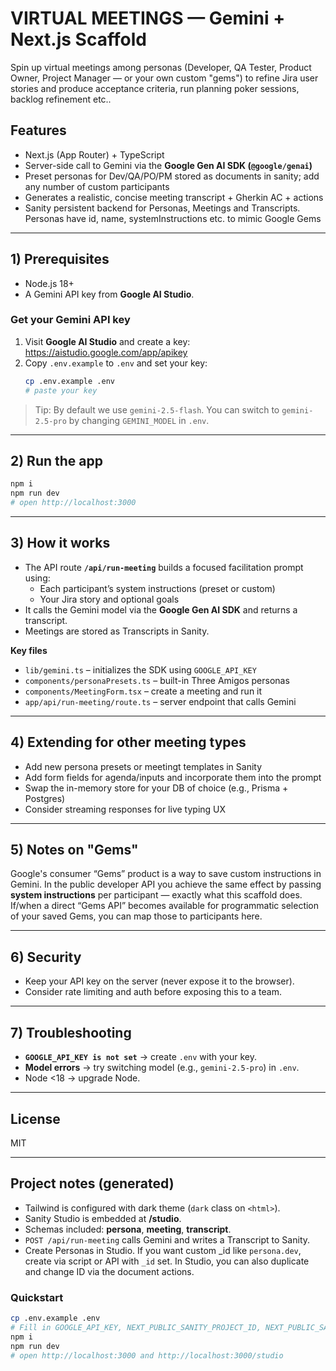 # VIRTUAL MEETINGS — Gemini + Next.js Scaffold

Spin up virtual meetings among personas (Developer, QA Tester, Product Owner, Project Manager — or your own custom "gems") to refine Jira user stories and produce acceptance criteria, run planning poker sessions, backlog refinement etc..

## Features
- Next.js (App Router) + TypeScript
- Server-side call to Gemini via the **Google Gen AI SDK (`@google/genai`)**
- Preset personas for Dev/QA/PO/PM stored as documents in sanity; add any number of custom participants
- Generates a realistic, concise meeting transcript + Gherkin AC + actions
- Sanity persistent backend for Personas, Meetings and Transcripts. Personas have id, name, systemInstructions etc. to mimic Google Gems

---

## 1) Prerequisites
- Node.js 18+
- A Gemini API key from **Google AI Studio**.

### Get your Gemini API key
1. Visit **Google AI Studio** and create a key: https://aistudio.google.com/app/apikey  
2. Copy `.env.example` to `.env` and set your key:
   ```bash
   cp .env.example .env
   # paste your key
   ```

> Tip: By default we use `gemini-2.5-flash`. You can switch to `gemini-2.5-pro` by changing `GEMINI_MODEL` in `.env`.

---

## 2) Run the app
```bash
npm i
npm run dev
# open http://localhost:3000
```

---

## 3) How it works
- The API route **`/api/run-meeting`** builds a focused facilitation prompt using:
  - Each participant’s system instructions (preset or custom)
  - Your Jira story and optional goals
- It calls the Gemini model via the **Google Gen AI SDK** and returns a transcript.
- Meetings are stored as Transcripts in Sanity.

**Key files**
- `lib/gemini.ts` – initializes the SDK using `GOOGLE_API_KEY`
- `components/personaPresets.ts` – built-in Three Amigos personas
- `components/MeetingForm.tsx` – create a meeting and run it
- `app/api/run-meeting/route.ts` – server endpoint that calls Gemini

---

## 4) Extending for other meeting types
- Add new persona presets or meetingt templates in Sanity
- Add form fields for agenda/inputs and incorporate them into the prompt
- Swap the in-memory store for your DB of choice (e.g., Prisma + Postgres)
- Consider streaming responses for live typing UX

---

## 5) Notes on "Gems"
Google's consumer “Gems” product is a way to save custom instructions in Gemini. In the public developer API you achieve the same effect by passing **system instructions** per participant — exactly what this scaffold does. If/when a direct “Gems API” becomes available for programmatic selection of your saved Gems, you can map those to participants here.

---

## 6) Security
- Keep your API key on the server (never expose it to the browser).
- Consider rate limiting and auth before exposing this to a team.

---

## 7) Troubleshooting
- **`GOOGLE_API_KEY is not set`** → create `.env` with your key.
- **Model errors** → try switching model (e.g., `gemini-2.5-pro`) in `.env`.
- Node <18 → upgrade Node.

---

## License
MIT


---

## Project notes (generated)
- Tailwind is configured with dark theme (`dark` class on `<html>`).
- Sanity Studio is embedded at **/studio**.
- Schemas included: **persona**, **meeting**, **transcript**.
- `POST /api/run-meeting` calls Gemini and writes a Transcript to Sanity.
- Create Personas in Studio. If you want custom _id like `persona.dev`, create via script or API with `_id` set. In Studio, you can also duplicate and change ID via the document actions.

### Quickstart
```bash
cp .env.example .env
# Fill in GOOGLE_API_KEY, NEXT_PUBLIC_SANITY_PROJECT_ID, NEXT_PUBLIC_SANITY_DATASET, SANITY_API_WRITE_TOKEN
npm i
npm run dev
# open http://localhost:3000 and http://localhost:3000/studio
```
